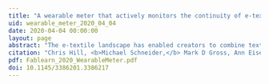 ```yaml
---
title: "A wearable meter that actively monitors the continuity of e-textile circuits as they are sewn"
uid: wearable_meter_2020_04_04
date: 2020-04-04 00:00:00
layout: page
abstract: "The e-textile landscape has enabled creators to combine textile materiality with electronic capability. However, the tools that e-textile creators use have been adapted from traditional textile or hardware tools. This puts creators at a disadvantage, as e-textile projects present new and unique challenges that currently can only be addressed using a non-specialized toolset. This paper introduces the first iteration of a wearable e-textile debugging tool to assist novice engineers in problem solving e-textile circuitry errors. These errors are often only detected after the project is fully built and are resolved only by disassembling the circuit. Our tool actively monitors the continuity of the conductive thread as the user stitches, which enables the user to identify and correct circuitry errors as they create their project."
citation: "Chris Hill, <b>Michael Schneider,</b> Mark D Gross, Ann Eisenberg, and Arielle Blum. 2021. A Wearable Meter That Actively Monitors the Continuity of E-Textile Circuits as They Are Sewn. In Proceedings of the FabLearn 2020 - 9th Annual Conference on Maker Education (FabLearn '20). Association for Computing Machinery, New York, NY, USA, 114–117."
pdf: Fablearn_2020_WearableMeter.pdf
doi: 10.1145/3386201.3386217
---
```

